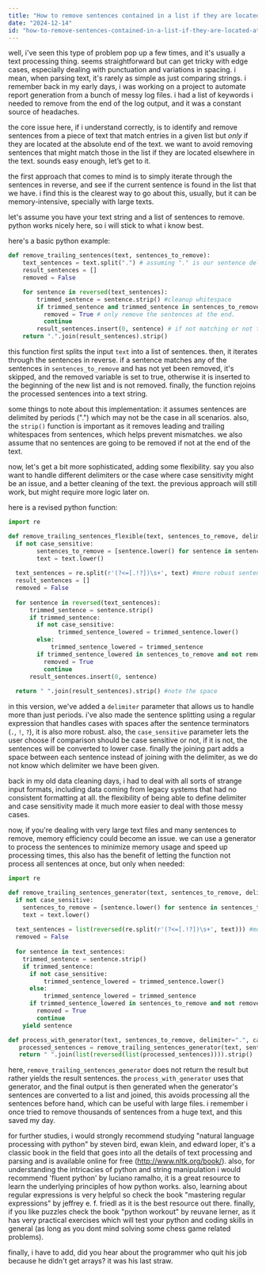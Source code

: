 ```yaml
---
title: "How to remove sentences contained in a list if they are located at the end of a text?"
date: "2024-12-14"
id: "how-to-remove-sentences-contained-in-a-list-if-they-are-located-at-the-end-of-a-text"
---
```


well, i've seen this type of problem pop up a few times, and it's usually a text processing thing. seems straightforward but can get tricky with edge cases, especially dealing with punctuation and variations in spacing. i mean, when parsing text, it's rarely as simple as just comparing strings. i remember back in my early days, i was working on a project to automate report generation from a bunch of messy log files. i had a list of keywords i needed to remove from the end of the log output, and it was a constant source of headaches.

the core issue here, if i understand correctly, is to identify and remove sentences from a piece of text that match entries in a given list but *only* if they are located at the absolute end of the text. we want to avoid removing sentences that might match those in the list if they are located elsewhere in the text. sounds easy enough, let’s get to it.

the first approach that comes to mind is to simply iterate through the sentences in reverse, and see if the current sentence is found in the list that we have. i find this is the clearest way to go about this, usually, but it can be memory-intensive, specially with large texts.

let's assume you have your text string and a list of sentences to remove. python works nicely here, so i will stick to what i know best.

here's a basic python example:

```python
def remove_trailing_sentences(text, sentences_to_remove):
    text_sentences = text.split(".") # assuming "." is our sentence delimiter for now
    result_sentences = []
    removed = False

    for sentence in reversed(text_sentences):
        trimmed_sentence = sentence.strip() #cleanup whitespace
        if trimmed_sentence and trimmed_sentence in sentences_to_remove and not removed:
          removed = True # only remove the sentences at the end.
          continue
        result_sentences.insert(0, sentence) # if not matching or not trailing just add it back to the start
    return ".".join(result_sentences).strip()
```

this function first splits the input `text` into a list of sentences. then, it iterates through the sentences in reverse. if a sentence matches any of the sentences in `sentences_to_remove` and has not yet been removed, it's skipped, and the removed variable is set to true, otherwise it is inserted to the beginning of the new list and is not removed. finally, the function rejoins the processed sentences into a text string.

some things to note about this implementation: it assumes sentences are delimited by periods (".") which may not be the case in all scenarios. also, the `strip()` function is important as it removes leading and trailing whitespaces from sentences, which helps prevent mismatches. we also assume that no sentences are going to be removed if not at the end of the text.

now, let's get a bit more sophisticated, adding some flexibility. say you also want to handle different delimiters or the case where case sensitivity might be an issue, and a better cleaning of the text. the previous approach will still work, but might require more logic later on.

here is a revised python function:

```python
import re

def remove_trailing_sentences_flexible(text, sentences_to_remove, delimiter=".", case_sensitive=False):
  if not case_sensitive:
        sentences_to_remove = [sentence.lower() for sentence in sentences_to_remove]
        text = text.lower()
  
  text_sentences = re.split(r'(?<=[.!?])\s+', text) #more robust sentence splitting
  result_sentences = []
  removed = False
  
  for sentence in reversed(text_sentences):
      trimmed_sentence = sentence.strip()
      if trimmed_sentence:
        if not case_sensitive:
              trimmed_sentence_lowered = trimmed_sentence.lower()
        else:
            trimmed_sentence_lowered = trimmed_sentence
        if trimmed_sentence_lowered in sentences_to_remove and not removed:
          removed = True
          continue
      result_sentences.insert(0, sentence)
  
  return " ".join(result_sentences).strip() #note the space
```

in this version, we've added a `delimiter` parameter that allows us to handle more than just periods. i've also made the sentence splitting using a regular expression that handles cases with spaces after the sentence terminators (`.`, `!`, `?`), it is also more robust. also, the `case_sensitive` parameter lets the user choose if comparison should be case sensitive or not, if it is not, the sentences will be converted to lower case. finally the joining part adds a space between each sentence instead of joining with the delimiter, as we do not know which delimiter we have been given.

back in my old data cleaning days, i had to deal with all sorts of strange input formats, including data coming from legacy systems that had no consistent formatting at all. the flexibility of being able to define delimiter and case sensitivity made it much more easier to deal with those messy cases.

now, if you're dealing with very large text files and many sentences to remove, memory efficiency could become an issue. we can use a generator to process the sentences to minimize memory usage and speed up processing times, this also has the benefit of letting the function not process all sentences at once, but only when needed:

```python
import re

def remove_trailing_sentences_generator(text, sentences_to_remove, delimiter=".", case_sensitive=False):
  if not case_sensitive:
    sentences_to_remove = [sentence.lower() for sentence in sentences_to_remove]
    text = text.lower()
  
  text_sentences = list(reversed(re.split(r'(?<=[.!?])\s+', text))) #more robust sentence splitting, reversed and list
  removed = False
  
  for sentence in text_sentences:
    trimmed_sentence = sentence.strip()
    if trimmed_sentence:
      if not case_sensitive:
          trimmed_sentence_lowered = trimmed_sentence.lower()
      else:
          trimmed_sentence_lowered = trimmed_sentence
      if trimmed_sentence_lowered in sentences_to_remove and not removed:
        removed = True
        continue
    yield sentence

def process_with_generator(text, sentences_to_remove, delimiter=".", case_sensitive=False):
   processed_sentences = remove_trailing_sentences_generator(text, sentences_to_remove, delimiter, case_sensitive)
   return " ".join(list(reversed(list(processed_sentences)))).strip()
```

here, `remove_trailing_sentences_generator` does not return the result but rather yields the result sentences. the `process_with_generator` uses that generator, and the final output is then generated when the generator's sentences are converted to a list and joined, this avoids processing all the sentences before hand, which can be useful with large files. i remember i once tried to remove thousands of sentences from a huge text, and this saved my day.

for further studies, i would strongly recommend studying "natural language processing with python" by steven bird, ewan klein, and edward loper, it's a classic book in the field that goes into all the details of text processing and parsing and is available online for free (http://www.nltk.org/book/). also, for understanding the intricacies of python and string manipulation i would recommend 'fluent python' by luciano ramalho, it is a great resource to learn the underlying principles of how python works. also, learning about regular expressions is very helpful so check the book "mastering regular expressions" by jeffrey e. f. friedl as it is the best resource out there. finally, if you like puzzles check the book "python workout" by reuvane lerner, as it has very practical exercises which will test your python and coding skills in general (as long as you dont mind solving some chess game related problems).

finally, i have to add, did you hear about the programmer who quit his job because he didn't get arrays? it was his last straw.
